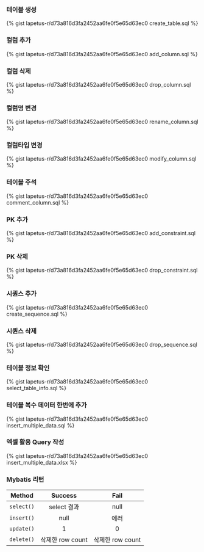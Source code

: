 ### 테이블 생성

{% gist lapetus-r/d73a816d3fa2452aa6fe0f5e65d63ec0 create_table.sql %}

### 컬럼 추가

{% gist lapetus-r/d73a816d3fa2452aa6fe0f5e65d63ec0 add_column.sql %}

### 컬럼 삭제

{% gist lapetus-r/d73a816d3fa2452aa6fe0f5e65d63ec0 drop_column.sql %}

### 컬럼명 변경

{% gist lapetus-r/d73a816d3fa2452aa6fe0f5e65d63ec0 rename_column.sql %}

### 컬럼타입 변경

{% gist lapetus-r/d73a816d3fa2452aa6fe0f5e65d63ec0 modify_column.sql %}

### 테이블 주석

{% gist lapetus-r/d73a816d3fa2452aa6fe0f5e65d63ec0 comment_column.sql %}

### PK 추가

{% gist lapetus-r/d73a816d3fa2452aa6fe0f5e65d63ec0 add_constraint.sql %}

### PK 삭제

{% gist lapetus-r/d73a816d3fa2452aa6fe0f5e65d63ec0 drop_constraint.sql %}

### 시퀀스 추가

{% gist lapetus-r/d73a816d3fa2452aa6fe0f5e65d63ec0 create_sequence.sql %}

### 시퀀스 삭제

{% gist lapetus-r/d73a816d3fa2452aa6fe0f5e65d63ec0 drop_sequence.sql %}

### 테이블 정보 확인

{% gist lapetus-r/d73a816d3fa2452aa6fe0f5e65d63ec0 select_table_info.sql %}

### 테이블 복수 데이터 한번에 추가

{% gist lapetus-r/d73a816d3fa2452aa6fe0f5e65d63ec0 insert_multiple_data.sql %}

### 엑셀 활용 Query 작성

{% gist lapetus-r/d73a816d3fa2452aa6fe0f5e65d63ec0 insert_multiple_data.xlsx %}

### Mybatis 리턴

| Method | Success | Fail |
|:---:|:---:|:---:|
| `select()` | select 결과 | null |
| `insert()` | null|에러 |
| `update()` | 1 | 0 |
| `delete()` | 삭제한 row count | 삭제한 row count |
